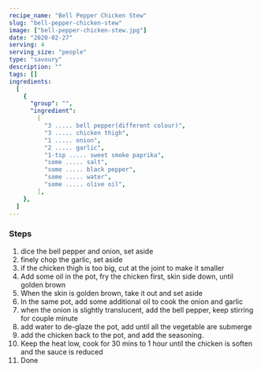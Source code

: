 ```yaml
---
recipe_name: "Bell Pepper Chicken Stew"
slug: "bell-pepper-chicken-stew"
image: ["bell-pepper-chicken-stew.jpg"]
date: "2020-02-27"
serving: 4
serving_size: "people"
type: "savoury"
description: ""
tags: []
ingredients:
  [
    {
      "group": "",
      "ingredient":
        [
          "3 ..... bell pepper(different colour)",
          "3 ..... chicken thigh",
          "1 ..... onion",
          "2 ..... garlic",
          "1-tsp ..... sweet smoke paprika",
          "some ..... salt",
          "some ..... black pepper",
          "some ..... water",
          "some ..... olive oil",
        ],
    },
  ]
---
```


### Steps

1. dice the bell pepper and onion, set aside
2. finely chop the garlic, set aside
3. if the chicken thigh is too big, cut at the joint to make it smaller
4. Add some oil in the pot, fry the chicken first, skin side down, until golden brown
5. When the skin is golden brown, take it out and set aside
6. In the same pot, add some additional oil to cook the onion and garlic
7. when the onion is slightly translucent, add the bell pepper, keep stirring for couple minute
8. add water to de-glaze the pot, add until all the vegetable are submerge
9. add the chicken back to the pot, and add the seasoning.
10. Keep the heat low, cook for 30 mins to 1 hour until the chicken is soften and the sauce is reduced
11. Done
